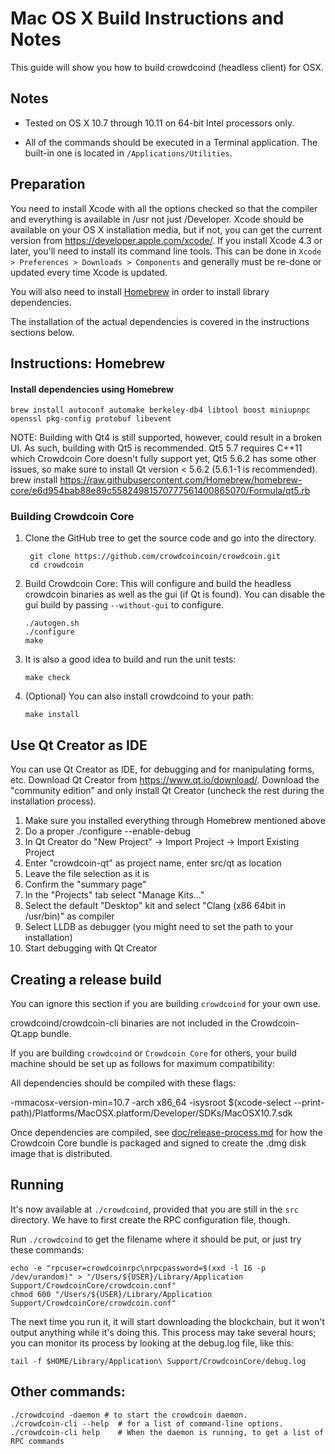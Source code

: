 Mac OS X Build Instructions and Notes
====================================
This guide will show you how to build crowdcoind (headless client) for OSX.

Notes
-----

* Tested on OS X 10.7 through 10.11 on 64-bit Intel processors only.

* All of the commands should be executed in a Terminal application. The
built-in one is located in `/Applications/Utilities`.

Preparation
-----------

You need to install Xcode with all the options checked so that the compiler
and everything is available in /usr not just /Developer. Xcode should be
available on your OS X installation media, but if not, you can get the
current version from https://developer.apple.com/xcode/. If you install
Xcode 4.3 or later, you'll need to install its command line tools. This can
be done in `Xcode > Preferences > Downloads > Components` and generally must
be re-done or updated every time Xcode is updated.

You will also need to install [Homebrew](http://brew.sh) in order to install library
dependencies.

The installation of the actual dependencies is covered in the instructions
sections below.

Instructions: Homebrew
----------------------

#### Install dependencies using Homebrew

    brew install autoconf automake berkeley-db4 libtool boost miniupnpc openssl pkg-config protobuf libevent

NOTE: Building with Qt4 is still supported, however, could result in a broken UI. As such, building with Qt5 is recommended. Qt5 5.7 requires C++11 which Crowdcoin Core doesn't fully support yet, Qt5 5.6.2 has some other issues, so make sure to install Qt version < 5.6.2 (5.6.1-1 is recommended).
    brew install https://raw.githubusercontent.com/Homebrew/homebrew-core/e6d954bab88e89c55824981570777561400865070/Formula/qt5.rb

### Building Crowdcoin Core

1. Clone the GitHub tree to get the source code and go into the directory.

        git clone https://github.com/crowdcoincoin/crowdcoin.git
        cd crowdcoin

2.  Build Crowdcoin Core:
    This will configure and build the headless crowdcoin binaries as well as the gui (if Qt is found).
    You can disable the gui build by passing `--without-gui` to configure.

        ./autogen.sh
        ./configure
        make

3.  It is also a good idea to build and run the unit tests:

        make check

4.  (Optional) You can also install crowdcoind to your path:

        make install

Use Qt Creator as IDE
------------------------
You can use Qt Creator as IDE, for debugging and for manipulating forms, etc.
Download Qt Creator from https://www.qt.io/download/. Download the "community edition" and only install Qt Creator (uncheck the rest during the installation process).

1. Make sure you installed everything through Homebrew mentioned above
2. Do a proper ./configure --enable-debug
3. In Qt Creator do "New Project" -> Import Project -> Import Existing Project
4. Enter "crowdcoin-qt" as project name, enter src/qt as location
5. Leave the file selection as it is
6. Confirm the "summary page"
7. In the "Projects" tab select "Manage Kits..."
8. Select the default "Desktop" kit and select "Clang (x86 64bit in /usr/bin)" as compiler
9. Select LLDB as debugger (you might need to set the path to your installation)
10. Start debugging with Qt Creator

Creating a release build
------------------------
You can ignore this section if you are building `crowdcoind` for your own use.

crowdcoind/crowdcoin-cli binaries are not included in the Crowdcoin-Qt.app bundle.

If you are building `crowdcoind` or `Crowdcoin Core` for others, your build machine should be set up
as follows for maximum compatibility:

All dependencies should be compiled with these flags:

 -mmacosx-version-min=10.7
 -arch x86_64
 -isysroot $(xcode-select --print-path)/Platforms/MacOSX.platform/Developer/SDKs/MacOSX10.7.sdk

Once dependencies are compiled, see [doc/release-process.md](release-process.md) for how the Crowdcoin Core
bundle is packaged and signed to create the .dmg disk image that is distributed.

Running
-------

It's now available at `./crowdcoind`, provided that you are still in the `src`
directory. We have to first create the RPC configuration file, though.

Run `./crowdcoind` to get the filename where it should be put, or just try these
commands:

    echo -e "rpcuser=crowdcoinrpc\nrpcpassword=$(xxd -l 16 -p /dev/urandom)" > "/Users/${USER}/Library/Application Support/CrowdcoinCore/crowdcoin.conf"
    chmod 600 "/Users/${USER}/Library/Application Support/CrowdcoinCore/crowdcoin.conf"

The next time you run it, it will start downloading the blockchain, but it won't
output anything while it's doing this. This process may take several hours;
you can monitor its process by looking at the debug.log file, like this:

    tail -f $HOME/Library/Application\ Support/CrowdcoinCore/debug.log

Other commands:
-------

    ./crowdcoind -daemon # to start the crowdcoin daemon.
    ./crowdcoin-cli --help  # for a list of command-line options.
    ./crowdcoin-cli help    # When the daemon is running, to get a list of RPC commands
